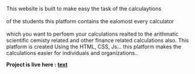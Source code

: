 This website is built to make easy the task of the calculaytions <br></br> of the students this platform contains the ealomost every calculator <br></br> which you want to perfoem your calculations realted to the arithmatic scientific cemisty related and other finance  related calculations also.
This platform is created Using the HTML, CSS, Js...
 this platform makes the calculations easier for individuals and organizations..

<b>Project is live here : [text](https://multicalculatorweb.netlify.app/)</b>

  